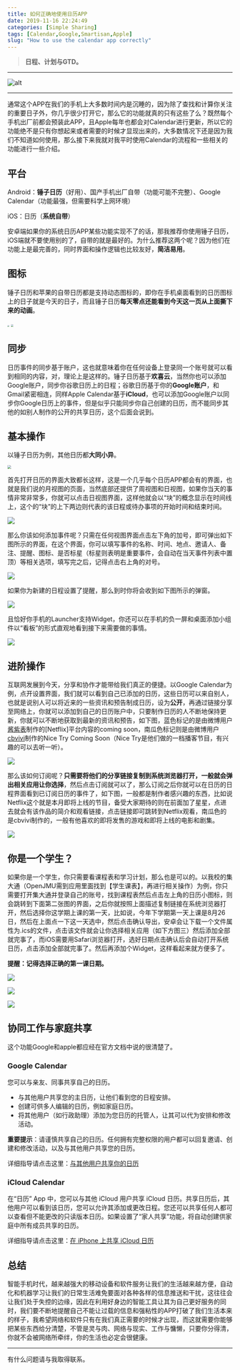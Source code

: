 ```yaml
---
title: 如何正确地使用日历APP
date: 2019-11-16 22:24:49
categories: [Simple Sharing]
tags: [Calendar,Google,Smartisan,Apple]
slug: "How to use the calendar app correctly"
---
```


> **日程、计划与GTD。**

<!--more-->

---

![alt](https://dawnblog-1300625500.cos.ap-guangzhou.myqcloud.com/images/$RFYL2Z6.jpg "Unsplash")

---

通常这个APP在我们的手机上大多数时间内是沉睡的，因为除了查找和计算你关注的重要日子外，你几乎很少打开它，那么它的功能就真的只有这些了么？既然每个手机出厂前都会预装此APP，且Apple每年也都会对Calendar进行更新，所以它的功能绝不是只有你想起来或者需要的时候才显现出来的，大多数情况下还是因为我们不知道如何使用，那么接下来我就对我平时使用Calendar的流程和一些相关的功能进行一些介绍。

## 平台

Android：**锤子日历**（好用）、国产手机出厂自带（功能可能不完整）、Google Calendar（功能最强，但需要科学上网环境）

iOS：日历（**系统自带**）

安卓端如果你的系统日历APP某些功能实现不了的话，那我推荐你使用锤子日历，iOS端就不要使用别的了，自带的就是最好的。为什么推荐这两个呢？因为他们在功能上是最完善的，同时界面和操作逻辑也比较友好，**简洁易用**。

## 图标

锤子日历和苹果的自带日历都是支持动态图标的，即你在手机桌面看到的日历图标上的日子就是今天的日子，而且锤子日历**每天零点还能看到今天这一页从上面撕下来的动画**。

<img src="https://dawnblog-1300625500.cos.ap-guangzhou.myqcloud.com/images/$RBTSTKT.jpg" style="zoom: 25%;" />

<img src="https://dawnblog-1300625500.cos.ap-guangzhou.myqcloud.com/images/$RVDR3YA.jpg" style="zoom: 33%;" />

## 同步

日历事件的同步基于账户，这也就意味着你在任何设备上登录同一个账号就可以看到相同的内容，对，理论上是这样的。锤子日历基于**欢喜云**，当然你也可以添加Google账户，同步你谷歌日历上的日程；谷歌日历基于你的**Google账户**，和Gmail紧密相连，同样Apple Calendar基于**iCloud**，也可以添加Google账户以同步你Google日历上的事件，但是似乎只能同步你自己创建的日历，而不能同步其他的如别人制作的公开的共享日历，这个后面会说到。

 

## 基本操作

以锤子日历为例，其他日历都**大同小异**。

<img src="https://dawnblog-1300625500.cos.ap-guangzhou.myqcloud.com/images/$REM0QWS.jpg" style="zoom:50%;" />

首先打开日历的界面大致都长这样，这是一个几乎每个日历APP都会有的界面，也就是我们说的月视图的页面，当然底部还提供了周视图和日视图，如果你当天的事情非常非常多，你就可以点击日视图界面，这样他就会以“块”的概念显示在时间线上，这个的“块”的上下两边则代表的该日程或待办事项的开始时间和结束时间。

![](https://dawnblog-1300625500.cos.ap-guangzhou.myqcloud.com/images/$RY0PI2X.jpg)

那么你该如何添加事件呢？只需在任何视图界面点击左下角的加号，即可弹出如下图所示的界面，在这个界面，你可以填写事件的名称、时间、地点、邀请人、备注、提醒、图标、是否标星（标星则表明是重要事件，会自动在当天事件列表中置顶）等相关选项，填写完之后，记得点击右上角的对号。

![](https://dawnblog-1300625500.cos.ap-guangzhou.myqcloud.com/images/$RM1FOY9.jpg)

如果你为新建的日程设置了提醒，那么到时你将会收到如下图所示的弹窗。

![](https://dawnblog-1300625500.cos.ap-guangzhou.myqcloud.com/images/$RKAU6O2.jpg)

且恰好你手机的Launcher支持Widget，你还可以在手机的负一屏和桌面添加小组件以“看板”的形式直观地看到接下来需要做的事情。

![](https://dawnblog-1300625500.cos.ap-guangzhou.myqcloud.com/images/$R7ZOEDM.jpg)

## 进阶操作

互联网发展到今天，分享和协作才能带给我们真正的便捷。以Google Calendar为例，点开设置界面，我们就可以看到自己已添加的日历，这些日历可以来自别人，也就是说别人可以将近来的一些资讯和预告制成日历，设为**公开**，再通过链接分享至网络上，你就可以添加到自己的日历账户中，只要制作日历的人不断地保持更新，你就可以不断地获取到最新的资讯和预告，如下图，蓝色标记的是由微博用户[酱紫表](https://weibo.com/u/3138279871)制作的[Netflix]平台内容的coming soon，南瓜色标记则是由微博用户[cbvivi]( https://weibo.com/cbvivi )制作的Nice Try Coming Soon（Nice Try是他们做的一档播客节目，有兴趣的可以去听一听）。

![](https://dawnblog-1300625500.cos.ap-guangzhou.myqcloud.com/images/$RJM65X7.jpg)

那么该如何订阅呢？**只需要将他们的分享链接复制到系统浏览器打开，一般就会弹出相关应用让你选择**，然后点击订阅就可以了，那么订阅之后你就可以在日历的日程界面看到已订阅日历的事件了，如下图，一般都是制作者感兴趣的东西，比如说Netflix这个就是本月即将上线的节目，备受大家期待的则在前面加了星星，点进去就会有该作品的简介和观看链接，点击链接即可跳转到Netflix观看，南瓜色的是cbvivi制作的，一般有他喜欢的即将发售的游戏和即将上线的电影和剧集。

![](https://dawnblog-1300625500.cos.ap-guangzhou.myqcloud.com/images/$RO1Y12A.jpg)

## 你是一个学生？

如果你是一个学生，你只需要看课程表和学习计划，那么也是可以的。以我校的集大通（OpenJMU需到应用里面找到【学生课表】，再进行相关操作）为例，你只需要打开集大通并登录自己的账号，找到课程表然后点击左上角的日历小图标，则会跳转到下面第二张图的界面，之后你就按照上面描述复制链接在系统浏览器打开，然后选择你这学期上课的第一天，比如说，今年下学期第一天上课是8月26日，然后在上面点一下这一天选中，然后点击确认导出，安卓会让下载一个文件属性为.ics的文件，点击该文件就会让你选择相关应用（如下方图三）然后添加全部就完事了，而iOS需要用Safari浏览器打开，选好日期点击确认后会自动打开系统日历，点击添加全部就完事了。然后再添加个Widget，这样看起来就方便多了。

**提醒：记得选择正确的第一课日期。**

![](https://dawnblog-1300625500.cos.ap-guangzhou.myqcloud.com/images/$RES3KIQ.jpg)

![](https://dawnblog-1300625500.cos.ap-guangzhou.myqcloud.com/images/$RRI97NZ.jpg)

![](https://dawnblog-1300625500.cos.ap-guangzhou.myqcloud.com/images/$RNDDUSC.jpg)

## 协同工作与家庭共享

这个功能Google和apple都应经在官方文档中说的很清楚了。

### Google Calendar

您可以与亲友、同事共享自己的日历。

- 与其他用户共享您的主日历，让他们看到您的日程安排。
- 创建可供多人编辑的日历，例如家庭日历。
- 将其他用户（如行政助理）添加为您日历的托管人，让其可以代为安排和修改活动。

**重要提示**：请谨慎共享自己的日历。任何拥有完整权限的用户都可以回复邀请、创建和修改活动，以及与其他用户共享您的日历。

详细指导请点击这里：[与其他用户共享你的日历]( https://support.google.com/calendar/answer/37082?hl=zh-Hans )

### iCloud Calendar

在“日历” App  中，您可以与其他 iCloud 用户共享 iCloud 日历。共享日历后，其他用户可以看到该日历，您可以允许其添加或更改日程。您还可以共享任何人都可以查看但不能更改的只读版本日历。如果设置了“家人共享”功能，将自动创建供家庭中所有成员共享的日历。

详细指导请点击这里：[在 iPhone 上共享 iCloud 日历]( https://support.apple.com/zh-sg/guide/iphone/iph7613c4fb/ios )

## 总结

智能手机时代，越来越强大的移动设备和软件服务让我们的生活越来越方便，自动化和机器学习让我们的日常生活难免要面对各种各样的信息推送和干扰，这往往会让我们处于失控的边缘，因此在利用好身边的智能工具让其为自己更好服务的同时，我们要不断地提醒自己不能让过载的信息和强粘性的APP打破了我们生活本来的样子，我希望网络和软件只有在我们真正需要的时候才出现，而这就需要你能够把某些东西给分清楚，不管是灵与肉、网络与现实、工作与慵懒，只要你分得清，你就不会被网络所牵绊，你的生活也必定会很健康。

---

有什么问题请与我取得联系。







 

 

 

 

 

 

 

 

 